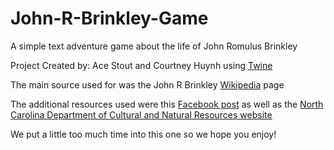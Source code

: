 # John-R-Brinkley-Game
A simple text adventure game about the life of John Romulus Brinkley

Project Created by: Ace Stout and Courtney Huynh using [Twine](https://twinery.org)

The main source used for was the John R Brinkley [Wikipedia](https://en.wikipedia.org/wiki/John_R._Brinkley) page

The additional resources used were this [Facebook post](https://www.facebook.com/flatrivermusic/posts/in-the-1930s-john-rbrinkley-sold-autographed-pictures-of-jesus-from-his-border-b/1158685797848704/) 
as well as the [North Carolina Department of Cultural and Natural Resources website](https://www.dncr.nc.gov/blog/2024/01/23/john-r-brinkley-1885-1942-q-52)



We put a little too much time into this one so we hope you enjoy!
